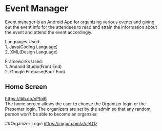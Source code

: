 # Event Manager

Event manager is an Android App for organizing various events and giving out the event info for the attendees to read and attain the information about the event and attend the event accordingly.

Languages Used:<br>1. Java(Coding Language)<br>
2. XML(Design Language)

Frameworks Used:<br>1. Android Studio(Front End)<br>
2. Google Firebase(Back End)

## Home Screen
https://ibb.co/nPfqj6<br>
The home screen allows the user to choose the Organizer login or the Presenter login. The organizers are set by the admin so that any random person won't be able to become an organzier.

##Organizer Login
https://imgur.com/a/ceQ1z
